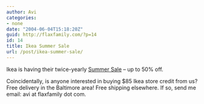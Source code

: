 ```yaml
---
author: Avi
categories:
- none
date: "2004-06-04T15:18:20Z"
guid: http://flaxfamily.com/?p=14
id: 14
title: Ikea Summer Sale
url: /post/ikea-summer-sale/
---
```

Ikea is having their twice-yearly [Summer Sale](http://content.ikea-usa.net/26441-ALL-SummerSale/) &#8211; up to 50% off.

Coincidentally, is anyone interested in buying $85 Ikea store credit from us? Free delivery in the Baltimore area! Free shipping elsewhere. If so, send me email: avi at flaxfamily dot com.